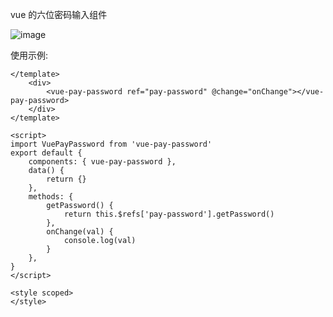 vue 的六位密码输入组件

![image](https://github.com/atomcated/vue-pay-password/raw/master/screenshots/screen.gif)

使用示例:

```
</template>
    <div>
    	<vue-pay-password ref="pay-password" @change="onChange"></vue-pay-password>
    </div>
</template>

<script>
import VuePayPassword from 'vue-pay-password'
export default {
    components: { vue-pay-password },
    data() {
        return {}
    },
    methods: {
    	getPassword() {
    		return this.$refs['pay-password'].getPassword()
    	},
        onChange(val) {
            console.log(val)
        }
    },
}
</script>

<style scoped>
</style>
```
